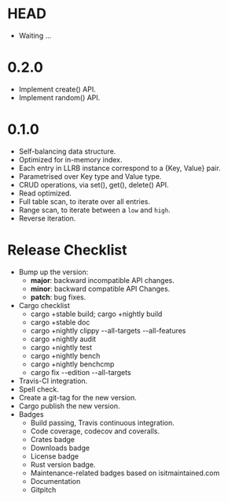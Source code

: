 HEAD
====

- Waiting ...

0.2.0
=====

* Implement create() API.
* Implement random() API.

0.1.0
=====

* Self-balancing data structure.
* Optimized for in-memory index.
* Each entry in LLRB instance correspond to a {Key, Value} pair.
* Parametrised over Key type and Value type.
* CRUD operations, via set(), get(), delete() API.
* Read optimized.
* Full table scan, to iterate over all entries.
* Range scan, to iterate between a ``low`` and ``high``.
* Reverse iteration.

Release Checklist
=================

* Bump up the version:
  * __major__: backward incompatible API changes.
  * __minor__: backward compatible API Changes.
  * __patch__: bug fixes.
* Cargo checklist
  * cargo +stable build; cargo +nightly build
  * cargo +stable doc
  * cargo +nightly clippy --all-targets --all-features
  * cargo +nightly audit
  * cargo +nightly test
  * cargo +nightly bench
  * cargo +nightly benchcmp <old> <new>
  * cargo fix --edition --all-targets
* Travis-CI integration.
* Spell check.
* Create a git-tag for the new version.
* Cargo publish the new version.
* Badges
  * Build passing, Travis continuous integration.
  * Code coverage, codecov and coveralls.
  * Crates badge
  * Downloads badge
  * License badge
  * Rust version badge.
  * Maintenance-related badges based on isitmaintained.com
  * Documentation
  * Gitpitch
